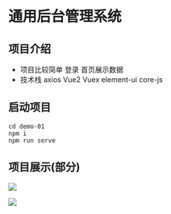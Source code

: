 # 通用后台管理系统

## 项目介绍

- 项目比较简单 登录 首页展示数据
- 技术栈 axios Vue2 Vuex element-ui  core-js

## 启动项目

```
cd demo-01
npm i
npm run serve
```

## 项目展示(部分)

![](http://article.biliimg.com/bfs/article/f08302e0b171bdd37b91851a6bb70d8ce348221e.png)

![](http://article.biliimg.com/bfs/article/ca268662957ab52978299e314ef74fb0a8d165ba.png)